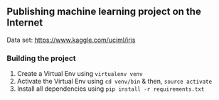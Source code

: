 Publishing machine learning project on the Internet
---

Data set:
https://www.kaggle.com/uciml/iris

### Building the project
1. Create a Virtual Env using `virtualenv venv`
2. Activate the Virtual Env using `cd venv/bin` & then, `source activate`
3. Install all dependencies using `pip install -r requirements.txt`